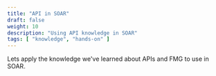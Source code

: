 ```yaml
---
title: "API in SOAR"
draft: false
weight: 10
description: "Using API knowledge in SOAR"
tags: [ "knowledge", "hands-on" ]
---
```


Lets apply the knowledge we've learned about APIs and FMG to use in SOAR. 